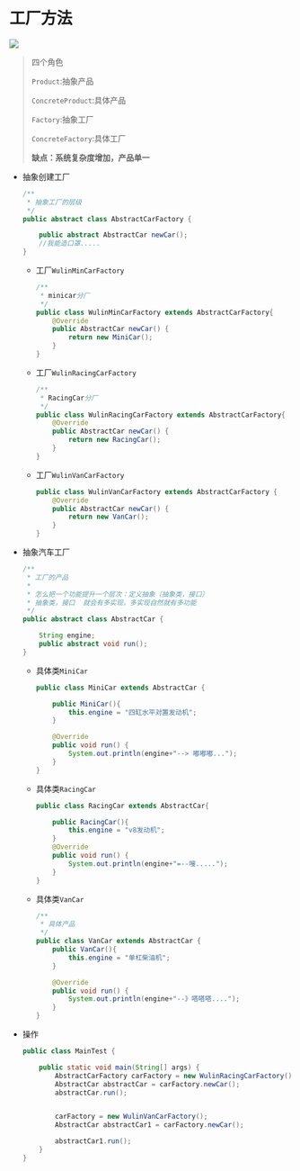 # 工厂方法

![](http://www.dxb02.top/photos/design/04.jpg)

> 四个角色
>
> `Product`:抽象产品
>
> `ConcreteProduct`:具体产品
>
> `Factory`:抽象工厂
>
> `ConcreteFactory`:具体工厂
>
> **缺点：系统复杂度增加，产品单一**

- 抽象创建工厂

  ```java
  /**
   * 抽象工厂的层级
   */
  public abstract class AbstractCarFactory {
  
      public abstract AbstractCar newCar();
      //我能造口罩.....
  }
  
  ```

  - 工厂`WulinMinCarFactory`

    ```java
    /**
     * minicar分厂
     */
    public class WulinMinCarFactory extends AbstractCarFactory{
        @Override
        public AbstractCar newCar() {
            return new MiniCar();
        }
    }
    
    ```

  - 工厂`WulinRacingCarFactory`

    ```java
    /**
     * RacingCar分厂
     */
    public class WulinRacingCarFactory extends AbstractCarFactory{
        @Override
        public AbstractCar newCar() {
            return new RacingCar();
        }
    }
    
    ```

  - 工厂`WulinVanCarFactory`

    ```java
    public class WulinVanCarFactory extends AbstractCarFactory {
        @Override
        public AbstractCar newCar() {
            return new VanCar();
        }
    }
    ```


- 抽象汽车工厂

  ```java
  /**
   * 工厂的产品
   *
   * 怎么把一个功能提升一个层次：定义抽象（抽象类，接口）
   * 抽象类，接口  就会有多实现，多实现自然就有多功能
   */
  public abstract class AbstractCar {
  
      String engine;
      public abstract void run();
  }
  
  ```

  - 具体类`MiniCar`

    ```java
    public class MiniCar extends AbstractCar {
    
        public MiniCar(){
            this.engine = "四缸水平对置发动机";
        }
    
        @Override
        public void run() {
            System.out.println(engine+"--> 嘟嘟嘟...");
        }
    }
    
    ```

  - 具体类`RacingCar`

    ```java
    public class RacingCar extends AbstractCar{
    
        public RacingCar(){
            this.engine = "v8发动机";
        }
        @Override
        public void run() {
            System.out.println(engine+"=--嗖.....");
        }
    }
    ```

  - 具体类`VanCar`

    ```java
    /**
     * 具体产品
     */
    public class VanCar extends AbstractCar {
        public VanCar(){
            this.engine = "单杠柴油机";
        }
    
        @Override
        public void run() {
            System.out.println(engine+"--》嗒嗒嗒....");
        }
    }
    
    ```

- 操作

  ```java
  public class MainTest {
  
      public static void main(String[] args) {
          AbstractCarFactory carFactory = new WulinRacingCarFactory();
          AbstractCar abstractCar = carFactory.newCar();
          abstractCar.run();
  
  
          carFactory = new WulinVanCarFactory();
          AbstractCar abstractCar1 = carFactory.newCar();
  
          abstractCar1.run();
      }
  }
  
  ```

  

